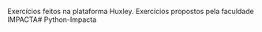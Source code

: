 Exercícios feitos na plataforma Huxley. Exercícios propostos pela faculdade IMPACTA# Python-Impacta

